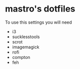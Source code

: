# mastro's dotfiles

To use this settings you will need

- i3
- sucklesstools
- scrot
- imagemagick
- rofi
- compton
- feh
